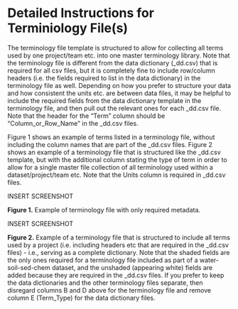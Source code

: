 # Detailed Instructions for Terminiology File(s)

The terminology file template is structured to allow for collecting all terms used by one project/team etc. into one master terminology library. Note that the terminology file is different from the data dictionary (_dd.csv) that is required for all csv files, but it is completely fine to include row/column headers (i.e. the fields required to list in the data dictionary) in the terminology file as well. Depending on how you prefer to structure your data and how consistent the units etc. are between data files, it may be helpful to include the required fields from the data dictionary template in the terminology file, and then pull out the relevant ones for each _dd.csv file. Note that the header for the “Term” column should be “Column_or_Row_Name” in the _dd.csv files.

Figure 1 shows an example of terms listed in a terminology file, without including the column names  that are part of the _dd.csv files. Figure 2 shows an example of a terminology file that is structured like the _dd.csv template, but with the additional column stating the type of term in order to allow for a single master file collection of all terminology used within a dataset/project/team etc. Note that the Units column is required in _dd.csv files.

INSERT SCREENSHOT

**Figure 1.** Example of terminology file with only required metadata.

INSERT SCREENSHOT

**Figure 2.** Example of a terminology file that is structured to include all terms used by a project (i.e. including headers etc that are required in the _dd.csv files) - i.e., serving as a complete dictionary. Note that the shaded fields are the only ones required for a terminology file included as part of a water-soil-sed-chem dataset, and the unshaded (appearing white) fields are added because they are required in the _dd.csv files. If you prefer to keep the data dictionaries and the other terminology files separate, then disregard columns B and D above for the terminology file and remove column E (Term_Type) for the data dictionary files.
